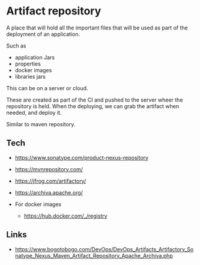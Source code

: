 # Artifact repository

A place that will hold all the important files that will be used as part of the deployment of an application.

Such as

- application Jars
- properties
- docker images
- libraries jars

This can be on a server or cloud.

These are created as part of the CI and pushed to the server wheer the repository is held. When the deploying, we can grab the artifact when needed, and deploy it.

Similar to maven repository.

## Tech

- https://www.sonatype.com/product-nexus-repository
- https://mvnrepository.com/
- https://jfrog.com/artifactory/
- https://archiva.apache.org/

- For docker images
  - https://hub.docker.com/_/registry

## Links

- https://www.bogotobogo.com/DevOps/DevOps_Artifacts_Artifactory_Sonatype_Nexus_Maven_Artifact_Repository_Apache_Archiva.php
